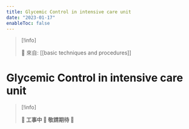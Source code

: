 ```yaml
---
title: Glycemic Control in intensive care unit
date: "2023-01-17"
enableToc: false
---
```


> [!info]
>
> 🌱 來自: [[basic techniques and procedures]]

# Glycemic Control in intensive care unit

> [!info]
>
> **👷 工事中 🌱 敬請期待 🚧**


